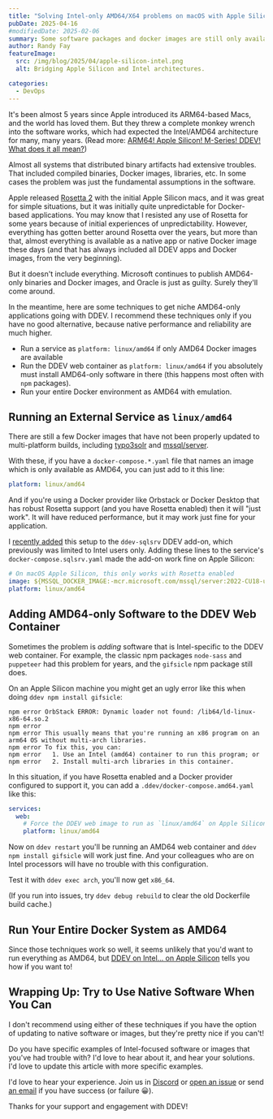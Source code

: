 ```yaml
---
title: "Solving Intel-only AMD64/X64 problems on macOS with Apple Silicon"
pubDate: 2025-04-16
#modifiedDate: 2025-02-06
summary: Some software packages and docker images are still only available in Intel versions, but emulating AMD64 is working pretty well these days on macOS with Rosetta 2.
author: Randy Fay
featureImage:
  src: /img/blog/2025/04/apple-silicon-intel.png
  alt: Bridging Apple Silicon and Intel architectures.

categories:
  - DevOps
---
```


It's been almost 5 years since Apple introduced its ARM64-based Macs, and the world has loved them. But they threw a complete monkey wrench into the software works, which had expected the Intel/AMD64 architecture for many, many years. (Read more: [ARM64! Apple Silicon! M-Series! DDEV! What does it all mean?](arm64-apple-silicon-m1-ddev-local-what-does-it-all-mean.md))

Almost all systems that distributed binary artifacts had extensive troubles. That included compiled binaries, Docker images, libraries, etc. In some cases the problem was just the fundamental assumptions in the software.

Apple released [Rosetta 2](https://support.apple.com/en-us/102527) with the initial Apple Silicon macs, and it was great for simple situations, but it was initially quite unpredictable for Docker-based applications. You may know that I resisted any use of Rosetta for some years because of initial experiences of unpredictability. However, everything has gotten better around Rosetta over the years, but more than that, almost everything is available as a native app or native Docker image these days (and that has always included all DDEV apps and Docker images, from the very beginning).

But it doesn't include everything. Microsoft continues to publish AMD64-only binaries and Docker images, and Oracle is just as guilty. Surely they'll come around.

In the meantime, here are some techniques to get niche AMD64-only applications going with DDEV. I recommend these techniques only if you have no good alternative, because native performance and reliability are much higher.

- Run a service as `platform: linux/amd64` if only AMD64 Docker images are available
- Run the DDEV web container as `platform: linux/amd64` if you absolutely must install AMD64-only software in there (this happens most often with `npm` packages).
- Run your entire Docker environment as AMD64 with emulation.

## Running an External Service as `linux/amd64`

There are still a few Docker images that have not been properly updated to multi-platform builds, including [typo3solr](https://hub.docker.com/r/typo3solr/ext-solr) and [mssql/server](https://hub.docker.com/r/microsoft/mssql-server).

With these, if you have a `docker-compose.*.yaml` file that names an image which is only available as AMD64, you can just add to it this line:

```yaml
platform: linux/amd64
```

And if you're using a Docker provider like Orbstack or Docker Desktop that has robust Rosetta support (and you have Rosetta enabled) then it will "just work". It will have reduced performance, but it may work just fine for your application.

I [recently added](https://github.com/ddev/ddev-sqlsrv/blob/main/docker-compose.sqlsrv.yaml#L2-L7) this setup to the `ddev-sqlsrv` DDEV add-on, which previously was limited to Intel users only. Adding these lines to the service's `docker-compose.sqlsrv.yaml` made the add-on work fine on Apple Silicon:

```yaml
# On macOS Apple Silicon, this only works with Rosetta enabled
image: ${MSSQL_DOCKER_IMAGE:-mcr.microsoft.com/mssql/server:2022-CU18-ubuntu-22.04}
platform: linux/amd64
```

## Adding AMD64-only Software to the DDEV Web Container

Sometimes the problem is _adding_ software that is Intel-specific to the DDEV web container. For example, the classic npm packages `node-sass` and `puppeteer` had this problem for years, and the `gifsicle` npm package still does.

On an Apple Silicon machine you might get an ugly error like this when doing `ddev npm install gifsicle`:

```
npm error OrbStack ERROR: Dynamic loader not found: /lib64/ld-linux-x86-64.so.2
npm error
npm error This usually means that you're running an x86 program on an arm64 OS without multi-arch libraries.
npm error To fix this, you can:
npm error   1. Use an Intel (amd64) container to run this program; or
npm error   2. Install multi-arch libraries in this container.
```

In this situation, if you have Rosetta enabled and a Docker provider configured to support it, you can add a `.ddev/docker-compose.amd64.yaml` like this:

```yaml
services:
  web:
    # Force the DDEV web image to run as `linux/amd64` on Apple Silicon with Rosetta
    platform: linux/amd64
```

Now on `ddev restart` you'll be running an AMD64 web container and `ddev npm install gifsicle` will work just fine. And your colleagues who are on Intel processors will have no trouble with this configuration.

Test it with `ddev exec arch`, you'll now get `x86_64`.

(If you run into issues, try `ddev debug rebuild` to clear the old Dockerfile build cache.)

## Run Your Entire Docker System as AMD64

Since those techniques work so well, it seems unlikely that you'd want to run everything as AMD64, but [DDEV on Intel... on Apple Silicon](amd64-on-apple-silicon-ddev.md) tells you how if you want to!

## Wrapping Up: Try to Use Native Software When You Can

I don't recommend using either of these techniques if you have the option of updating to native software or images, but they're pretty nice if you can't!

Do you have specific examples of Intel-focused software or images that you've had trouble with? I'd love to hear about it, and hear your solutions. I'd love to update this article with more specific examples.

I'd love to hear your experience. Join us in [Discord](/s/discord) or [open an issue](https://github.com/ddev/ddev/issues) or send [an email](/contact) if you have success (or failure 😀).

Thanks for your support and engagement with DDEV!
